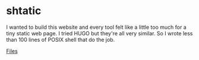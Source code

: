 # shtatic

I wanted to build this website and every tool felt like a little too much for a tiny static web page. I tried HUGO but they're all very similar. So I wrote less than 100 lines of POSIX shell that do the job.

[Files](https://github.com/pablos123/pablos123.github.io)

